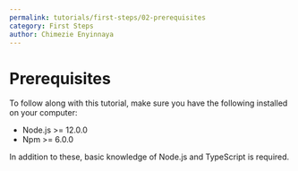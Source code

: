```yaml
--- 
permalink: tutorials/first-steps/02-prerequisites
category: First Steps
author: Chimezie Enyinnaya
---
```


# Prerequisites

To follow along with this tutorial, make sure you have the following installed on your computer:

- Node.js >= 12.0.0
- Npm >= 6.0.0

In addition to these, basic knowledge of Node.js and TypeScript is required.
